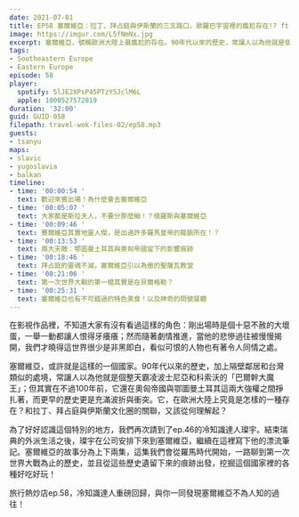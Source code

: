 ```yaml
---
date: 2021-07-01
title: EP58 塞爾維亞：拉丁、拜占庭與伊斯蘭的三叉路口，歐羅巴宇宙裡的尷尬存在!? ft. 每日一冷 Mr Holiday 郭璨宇
image: https://imgur.com/L5fNmNx.jpg
excerpt: 塞爾維亞，號稱歐洲大陸上最尷尬的存在。90年代以來的歷史，常讓人以為他就是個整天霸凌波士尼亞和科索沃的大魔王，但其實在不過100年前，它還在奧匈帝國與鄂圖曼土耳其這兩大強權之間掙扎著。為了好好認識這個特別的地方，我們再次請到了ep.46的冷知識達人璨宇，與你一同發現這裡不為人知的過往！
tags:
- Southeastern Europe
- Eastern Europe
episode: 58
player:
  spotify: 5lJE2XPsP45PTzY5JclM6L
  apple: 1000527572819
duration: '32:00'
guid: GUID-058
filepath: travel-wok-files-02/ep58.mp3
guests:
- tsanyu
maps:
- slavic
- yugoslavia
- balkan
timeline:
- time: '00:00:54 '
  text: 歡迎來賓出場！為什麼會去塞爾維亞
- time: '00:05:07 '
  text: 大家都是斯拉夫人，不要分那麼細！？俄羅斯與塞爾維亞
- time: '00:09:46 '
  text: 賽爾維亞其實地靈人傑，是出過許多羅馬皇帝的龍脈所在！？
- time: '00:13:53 '
  text: 兩大天敵：鄂圖曼土耳其與奧匈帝國留下的影響痕跡
- time: '00:18:46 '
  text: 拜占庭的靈魂不滅，塞爾維亞引以為傲的聖薩瓦教堂
- time: '00:21:06 '
  text: 第一次世界大戰的第一槍其實是在貝爾格勒？
- time: '00:25:31 '
  text: 塞爾維亞也有不可錯過的特色美食！以及神奇的問號餐廳
---
```


在影視作品裡，不知道大家有沒有看過這樣的角色：剛出場時是個十惡不赦的大壞蛋，一舉一動都讓人恨得牙癢癢；然而隨著劇情推進，當他的悲慘過往被慢慢揭開，我們才曉得這世界很少是非黑即白，看似可恨的人物也有著令人同情之處。

塞爾維亞，或許就是這樣的一個國家。90年代以來的歷史，加上隔壁鄰居和台灣類似的處境，常讓人以為他就是個整天霸凌波士尼亞和科索沃的「巴爾幹大魔王」；但其實在不過100年前，它還在奧匈帝國與鄂圖曼土耳其這兩大強權之間掙扎著，而更早的歷史更是充滿波折與衝突。它，在歐洲大陸上究竟是怎樣的一種存在？和拉丁、拜占庭與伊斯蘭文化圈的關聯，又該從何理解起？

為了好好認識這個特別的地方，我們再次請到了ep.46的冷知識達人璨宇。結束瑞典的外派生活之後，璨宇在公司安排下來到塞爾維亞，繼續在這裡寫下他的漂流筆記。塞爾維亞的故事分為上下兩集，這集我們會從羅馬時代開始，一路聊到第一次世界大戰為止的歷史，並且從這些歷史遺留下來的痕跡出發，挖掘這個國家裡的各種好吃好玩！

旅行熱炒店ep.58，冷知識達人重磅回歸，與你一同發現塞爾維亞不為人知的過往！

